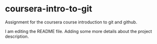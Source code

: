 # coursera-intro-to-git
Assignment for the coursera course introduction to git and github.

I am editing the README file. Adding some more details about the project description.
